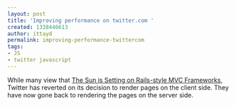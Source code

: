```yaml
---
layout: post
title: 'Improving performance on twitter.com '
created: 1338446613
author: ittayd
permalink: improving-performance-twittercom
tags:
- JS
- twitter javascript
---
```

<p>While many view that <a href="http://caines.ca/blog/programming/the-sun-is-setting-on-rails-style-mvc-frameworks/">The Sun is Setting on Rails-style MVC Frameworks</a>, Twitter has reverted on its decision to render pages on the client side. They have now gone back to rendering the pages on the server side. </p>
